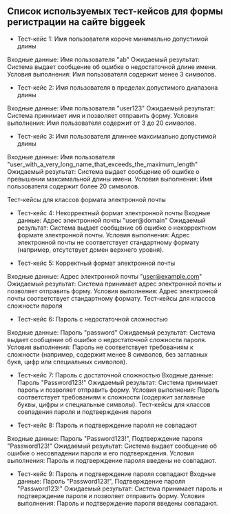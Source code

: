 ## Список используемых тест-кейсов для формы регистрации на сайте biggeek

- Тест-кейс 1: Имя пользователя короче минимально допустимой длины

Входные данные: Имя пользователя "ab"
Ожидаемый результат: Система выдает сообщение об ошибке о недостаточной длине имени.
Условия выполнения: Имя пользователя содержит менее 3 символов.
- Тест-кейс 2: Имя пользователя в пределах допустимого диапазона длины

Входные данные: Имя пользователя "user123"
Ожидаемый результат: Система принимает имя и позволяет отправить форму.
Условия выполнения: Имя пользователя содержит от 3 до 20 символов.
- Тест-кейс 3: Имя пользователя длиннее максимально допустимой длины

Входные данные: Имя пользователя "user_with_a_very_long_name_that_exceeds_the_maximum_length"
Ожидаемый результат: Система выдает сообщение об ошибке о превышении максимальной длины имени.
Условия выполнения: Имя пользователя содержит более 20 символов.

Тест-кейсы для классов формата электронной почты

- Тест-кейс 4: Некорректный формат электронной почты
Входные данные: Адрес электронной почты "user@domain"
Ожидаемый результат: Система выдает сообщение об ошибке о некорректном формате электронной почты.
Условия выполнения: Адрес электронной почты не соответствует стандартному формату (например, отсутствует домен верхнего уровня).

- Тест-кейс 5: Корректный формат электронной почты

Входные данные: Адрес электронной почты "user@example.com"
Ожидаемый результат: Система принимает адрес электронной почты и позволяет отправить форму.
Условия выполнения: Адрес электронной почты соответствует стандартному формату.
Тест-кейсы для классов сложности пароля
- Тест-кейс 6: Пароль с недостаточной сложностью

Входные данные: Пароль "password"
Ожидаемый результат: Система выдает сообщение об ошибке о недостаточной сложности пароля.
Условия выполнения: Пароль не соответствует требованиям к сложности (например, содержит менее 8 символов, без заглавных букв, цифр или специальных символов).

- Тест-кейс 7: Пароль с достаточной сложностью
Входные данные: Пароль "Password123!"
Ожидаемый результат: Система принимает пароль и позволяет отправить форму.
Условия выполнения: Пароль соответствует требованиям к сложности (содержит заглавные буквы, цифры и специальные символы).
Тест-кейсы для классов совпадения пароля и подтверждения пароля

- Тест-кейс 8: Пароль и подтверждение пароля не совпадают

Входные данные: Пароль "Password123!", Подтверждение пароля "Password123!"
Ожидаемый результат: Система выдает сообщение об ошибке о несовпадении пароля и его подтверждения.
Условия выполнения: Пароль и подтверждение пароля введены не совпадают.

- Тест-кейс 9: Пароль и подтверждение пароля совпадают
Входные данные: Пароль "Password123!", Подтверждение пароля "Password123!"
Ожидаемый результат: Система принимает пароль и подтверждение пароля и позволяет отправить форму.
Условия выполнения: Пароль и подтверждение пароля введены совпадают.


